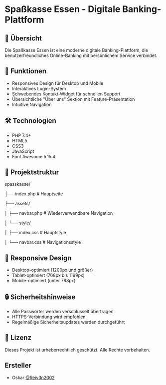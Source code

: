 # Spaßkasse Essen - Digitale Banking-Plattform

## 📌 Übersicht
Die Spaßkasse Essen ist eine moderne digitale Banking-Plattform, die benutzerfreundliches Online-Banking mit persönlichem Service verbindet.

## 🚀 Funktionen
- Responsives Design für Desktop und Mobile
- Interaktives Login-System
- Schwebendes Kontakt-Widget für schnellen Support
- Übersichtliche "Über uns" Sektion mit Feature-Präsentation
- Intuitive Navigation

## 🛠 Technologien
- PHP 7.4+
- HTML5
- CSS3
- JavaScript
- Font Awesome 5.15.4
## 📂 Projektstruktur

spasskasse/

├── index.php # Hauptseite

├── assets/

│ ├── navbar.php # Wiederverwendbare Navigation

│ └── style/

│ ├── index.css # Hauptstyle

│ └── navbar.css # Navigationsstyle


## 📱 Responsive Design
- Desktop-optimiert (1200px und größer)
- Tablet-optimiert (768px bis 1199px)
- Mobile-optimiert (unter 768px)
## 🔒 Sicherheitshinweise
- Alle Passwörter werden verschlüsselt übertragen
- HTTPS-Verbindung wird empfohlen
- Regelmäßige Sicherheitsupdates werden durchgeführt
## 📄 Lizenz
Dieses Projekt ist urheberrechtlich geschützt. Alle Rechte vorbehalten.

## Ersteller

- Oskar [@Reiv3n2002](https://www.github.com/Reiv3n2002)

